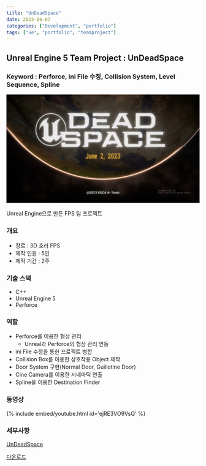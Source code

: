 ```yaml
---
title: "UnDeadSpace"
date: 2023-06-07
categories: ["Development", "portfolio"]
tags: ["ue", "portfolio", "teamproject"]
---
```


## Unreal Engine 5 Team Project : UnDeadSpace

### Keyword : Perforce, ini File 수정, Collision System, Level Sequence, Spline

![](/images/297622322-26f36bb9-e56b-4ee6-8055-7a101c518c76.png)

Unreal Engine으로 만든 FPS 팀 프로젝트

### 개요

- 장르 : 3D 호러 FPS
- 제작 인원 : 5인
- 제작 기간 : 2주

### 기술 스택

- C++
- Unreal Engine 5
- Perforce

### 역할

- Perforce를 이용한 형상 관리
    - Unreal과 Perforce의 형상 관리 연동
- ini File 수정을 통한 프로젝트 병합
- Collision Box를 이용한 상호작용 Object 제작
- Door System 구현(Normal Door, Guillotine Door)
- Cine Camera를 이용한 시네마틱 연출
- Spline을 이용한 Destination Finder

### 동영상

{% include embed/youtube.html id='ejRE3VO9VsQ' %}

### 세부사항

[UnDeadSpace](https://www.notion.so/UnDeadSpace-a0723bcca78848dcb11c1b8379e85396?pvs=21)

[다운로드](http://naver.me/GdiL327k)
